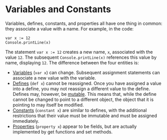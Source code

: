 Variables and Constants
=======================

Variables, defines, constants, and properties all have one thing in common: they associate a 
value with a name. For example, in the code:

    var x := 12
    Console.printLine(x)

The statement `var x := 12` creates a new name, `x`, associated with the value
`12`. The subsequent `Console.printLine(x)` references this value by name,
displaying `12`. The difference between the four entities is:

* [Variables](variables.md) (`var x`) can change. Subsequent assignment statements can associate a
  new value with the variable.
* [Defines](defines.md) (`def x`) cannot be reassigned. Once you have assigned a value into a
  define, you may not reassign a different value to the define. Defines may, however, be
  [mutable](immutability.md). This means that, while the define cannot be changed to point to a
  different object, the object that it is pointing to may itself be modified. 
* [Constants](constants.md) (`constant x`) are similar to defines, with the additional
  restrictions that their value must be immutable and must be assigned immediately.
* [Properties](properties.md) (`property x`) appear to be fields, but are actually implemented by
  get functions and set methods.
